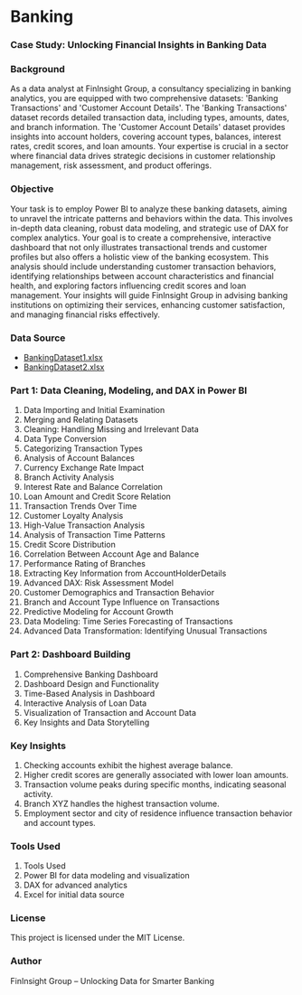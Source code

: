 # Banking

### **Case Study: Unlocking Financial Insights in Banking Data**

### **Background**

As a data analyst at FinInsight Group, a consultancy specializing in banking analytics, you are equipped with two comprehensive datasets: 'Banking Transactions' and 'Customer Account Details'. The 'Banking Transactions' dataset records detailed transaction data, including types, amounts, dates, and branch information. The 'Customer Account Details' dataset provides insights into account holders, covering account types, balances, interest rates, credit scores, and loan amounts. Your expertise is crucial in a sector where financial data drives strategic decisions in customer relationship management, risk assessment, and product offerings.

### **Objective**

Your task is to employ Power BI to analyze these banking datasets, aiming to unravel the intricate patterns and behaviors within the data. This involves in-depth data cleaning, robust data modeling, and strategic use of DAX for complex analytics. Your goal is to create a comprehensive, interactive dashboard that not only illustrates transactional trends and customer profiles but also offers a holistic view of the banking ecosystem. This analysis should include understanding customer transaction behaviors, identifying relationships between account characteristics and financial health, and exploring factors influencing credit scores and loan management. Your insights will guide FinInsight Group in advising banking institutions on optimizing their services, enhancing customer satisfaction, and managing financial risks effectively.

### **Data Source**

- [BankingDataset1.xlsx](https://prod-files-secure.s3.us-west-2.amazonaws.com/d1e1bc70-9ede-4c69-84fd-42c5605803a0/a5a65b8a-cbbd-40f7-90e8-dbf57cb41048/BankingDataset1.xlsx)
- [BankingDataset2.xlsx](https://prod-files-secure.s3.us-west-2.amazonaws.com/d1e1bc70-9ede-4c69-84fd-42c5605803a0/c32057d2-f4bf-491f-aaaf-25b20f52eb8e/BankingDataset2.xlsx)

### **Part 1: Data Cleaning, Modeling, and DAX in Power BI**

1. Data Importing and Initial Examination
2. Merging and Relating Datasets
3. Cleaning: Handling Missing and Irrelevant Data
4. Data Type Conversion
5. Categorizing Transaction Types
6. Analysis of Account Balances
7. Currency Exchange Rate Impact
8. Branch Activity Analysis
9. Interest Rate and Balance Correlation
10. Loan Amount and Credit Score Relation
11. Transaction Trends Over Time
12. Customer Loyalty Analysis
13. High-Value Transaction Analysis
14. Analysis of Transaction Time Patterns
15. Credit Score Distribution
16. Correlation Between Account Age and Balance
17. Performance Rating of Branches
18. Extracting Key Information from AccountHolderDetails
19. Advanced DAX: Risk Assessment Model
20. Customer Demographics and Transaction Behavior
21. Branch and Account Type Influence on Transactions
22. Predictive Modeling for Account Growth
23. Data Modeling: Time Series Forecasting of Transactions
24. Advanced Data Transformation: Identifying Unusual Transactions

### **Part 2: Dashboard Building**

1. Comprehensive Banking Dashboard
2. Dashboard Design and Functionality
3. Time-Based Analysis in Dashboard
4. Interactive Analysis of Loan Data
5. Visualization of Transaction and Account Data
6. Key Insights and Data Storytelling

### **Key Insights**

1. Checking accounts exhibit the highest average balance.
2. Higher credit scores are generally associated with lower loan amounts.
3. Transaction volume peaks during specific months, indicating seasonal activity.
4. Branch XYZ handles the highest transaction volume.
5. Employment sector and city of residence influence transaction behavior and account types.

### **Tools Used**
1. Tools Used
2. Power BI for data modeling and visualization
3. DAX for advanced analytics
4. Excel for initial data source

### **License**
This project is licensed under the MIT License.

### **Author**
FinInsight Group – Unlocking Data for Smarter Banking
